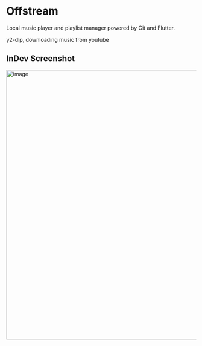 # Offstream

Local music player and playlist manager powered by Git and Flutter.

y2-dlp, downloading music from youtube

## InDev Screenshot
<img width="1266" height="713" alt="image" src="https://github.com/user-attachments/assets/95984118-c9cf-4dc7-81b5-39b44682d00b" />

